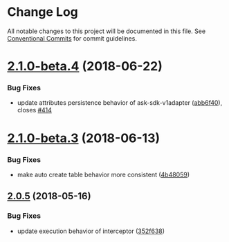 # Change Log

All notable changes to this project will be documented in this file.
See [Conventional Commits](https://conventionalcommits.org) for commit guidelines.

<a name="2.1.0-beta.4"></a>
# [2.1.0-beta.4](https://github.com/alexa/alexa-skills-kit-sdk-for-nodejs/compare/v2.1.0-beta.3...v2.1.0-beta.4) (2018-06-22)


### Bug Fixes

* update attributes persistence behavior of ask-sdk-v1adapter ([abb6f40](https://github.com/alexa/alexa-skills-kit-sdk-for-nodejs/commit/abb6f40)), closes [#414](https://github.com/alexa/alexa-skills-kit-sdk-for-nodejs/issues/414)




<a name="2.1.0-beta.3"></a>
# [2.1.0-beta.3](https://github.com/alexa/alexa-skills-kit-sdk-for-nodejs/compare/v2.1.0-beta.1...v2.1.0-beta.3) (2018-06-13)


### Bug Fixes

* make auto create table behavior more consistent ([4b48059](https://github.com/alexa/alexa-skills-kit-sdk-for-nodejs/commit/4b48059))




<a name="2.0.5"></a>
## [2.0.5](https://github.com/alexa/alexa-skills-kit-sdk-for-nodejs/compare/v2.0.4...v2.0.5) (2018-05-16)


### Bug Fixes

* update execution behavior of interceptor ([352f638](https://github.com/alexa/alexa-skills-kit-sdk-for-nodejs/commit/352f638))
